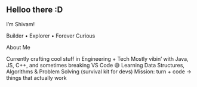 ## Helloo there :D
I’m Shivam!

 Builder • Explorer • Forever Curious 

About Me

Currently crafting cool stuff in Engineering + Tech
Mostly vibin’ with Java, JS, C++, and sometimes breaking VS Code 😅
Learning Data Structures, Algorithms & Problem Solving (survival kit for devs)
Mission: turn  + code →  things that actually work
